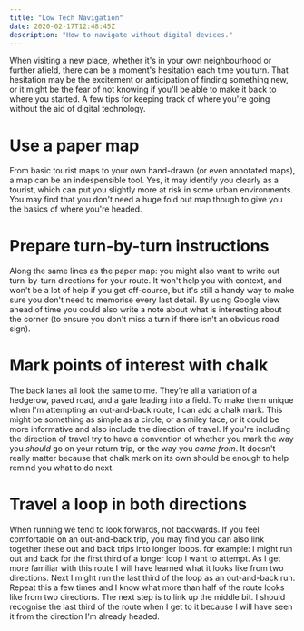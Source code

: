 ```yaml
---
title: "Low Tech Navigation"
date: 2020-02-17T12:48:45Z
description: "How to navigate without digital devices."
---
```


When visiting a new place, whether it's in your own neighbourhood or further afield, there can be a moment's hesitation each time you turn. That hesitation may be the excitement or anticipation of finding something new, or it might be the fear of not knowing if you'll be able to make it back to where you started. A few tips for keeping track of where you're going without the aid of digital technology.

# Use a paper map

From basic tourist maps to your own hand-drawn (or even annotated maps), a map can be an indespensible tool. Yes, it may identify you clearly as a tourist, which can put you slightly more at risk in some urban environments. You may find that you don't need a huge fold out map though to give you the basics of where you're headed.

# Prepare turn-by-turn instructions

Along the same lines as the paper map: you might also want to write out turn-by-turn directions for your route. It won't help you with context, and won't be a lot of help if you get off-course, but it's still a handy way to make sure you don't need to memorise every last detail. By using Google view ahead of time you could also write a note about what is interesting about the corner (to ensure you don't miss a turn if there isn't an obvious road sign).

# Mark points of interest with chalk

The back lanes all look the same to me. They're all a variation of a hedgerow, paved road, and a gate leading into a field. To make them unique when I'm attempting an out-and-back route, I can add a chalk mark. This might be something as simple as a circle, or a smiley face, or it could be more informative and also include the direction of travel. If you're including the direction of travel try to have a convention of whether you mark the way you *should* go on your return trip, or the way you *came from*. It doesn't really matter because that chalk mark on its own should be enough to help remind you what to do next.

# Travel a loop in both directions

When running we tend to look forwards, not backwards. If you feel comfortable on an out-and-back trip, you may find you can also link together these out and back trips into longer loops. for example: I might run out and back for the first third of a longer loop I want to attempt. As I get more familiar with this route I will have learned what it looks like from two directions. Next I might run the last third of the loop as an out-and-back run. Repeat this a few times and I know what more than half of the route looks like from two directions. The next step is to link up the middle bit. I should recognise the last third of the route when I get to it because I will have seen it from the direction I'm already headed.
